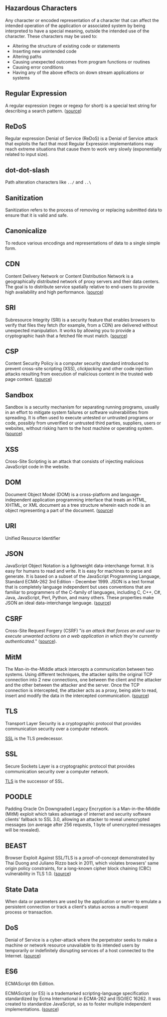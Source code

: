## Hazardous Characters

Any character or encoded representation of a character that can affect the
intended operation of the application or associated system by being interpreted
to have a special meaning, outside the intended use of the character. These
characters may be used to:

* Altering the structure of existing code or statements
* Inserting new unintended code
* Altering paths
* Causing unexpected outcomes from program functions or routines
* Causing error conditions
* Having any of the above effects on down stream applications or systems

## Regular Expression

A regular expression (regex or regexp for short) is a special text string for
describing a search pattern. ([source][regex])

## ReDoS

Regular expression Denial of Service (ReDoS) is a Denial of Service attack that
exploits the fact that most Regular Expression implementations may reach
extreme situations that cause them to work very slowly (exponentially related to
input size).

## dot-dot-slash

Path alteration characters like `../` and `..\`

## Sanitization

Sanitization refers to the process of removing or replacing submitted data to
ensure that it is valid and safe.

## Canonicalize

To reduce various encodings and representations of data to a single simple form.

## CDN

Content Delivery Network or Content Distribution Network is a geographically
distributed network of proxy servers and their data centers. The goal is to
distribute service spatially relative to end-users to provide high availability
and high performance. ([source][cdn])

## SRI

Subresource Integrity (SRI) is a security feature that enables browsers to
verify that files they fetch (for example, from a CDN) are delivered without
unexpected manipulation. It works by allowing you to provide a cryptographic
hash that a fetched file must match. ([source][sri])

## CSP 

Content Security Policy is a computer security standard introduced to prevent
cross-site scripting (XSS), _clickjacking_ and other code injection attacks
resulting from execution of malicious content in the trusted web page context.
([source][csp])

## Sandbox

Sandbox is a security mechanism for separating running programs, usually in an
effort to mitigate system failures or software vulnerabilities from spreading.
It is often used to execute untested or untrusted programs or code, possibly
from unverified or untrusted third parties, suppliers, users or websites,
without risking harm to the host machine or operating system.
([source][sandbox])

## XSS 

Cross-Site Scripting is an attack that consists of injecting malicious
JavaScript code in the website.

## DOM

Document Object Model (DOM) is a cross-platform and language-independent
application programming interface that treats an HTML, XHTML, or XML document as
a tree structure wherein each node is an object representing a part of the
document. ([source][dom])

## URI

Unified Resource Identifier

## JSON

JavaScript Object Notation is a lightweight data-interchange format. It is
easy for humans to read and write. It is easy for machines to parse and
generate. It is based on a subset of the JavaScript Programming Language,
Standard ECMA-262 3rd Edition - December 1999. JSON is a text format that is
completely language independent but uses conventions that are familiar to
programmers of the C-family of languages, including C, C++, C#, Java,
JavaScript, Perl, Python, and many others. These properties make JSON an ideal
data-interchange language. ([source][json])

## CSRF

Cross-Site Request Forgery (CSRF) "_is an attack that forces an end user to
execute unwanted actions on a web application in which they're currently
authenticated._" ([source][csrf]).

## MitM

The Man-in-the-Middle attack intercepts a communication between two systems.
Using different techniques, the attacker splits the original TCP connection into
2 new connections, one between the client and the attacker and the other between
the attacker and the server. Once the TCP connection is intercepted, the
attacker acts as a proxy, being able to read, insert and modify the data in the
intercepted communication. ([source][mitm])

## TLS

Transport Layer Security is a cryptographic protocol that provides communication
security over a computer network.

[SSL](#ssl) is the TLS predecessor. 

## SSL

Secure Sockets Layer is a cryptographic protocol that provides communication
security over a computer network.

[TLS](#tls) is the successor of SSL.

## POODLE

Padding Oracle On Downgraded Legacy Encryption is a Man-in-the-Middle (MitM)
exploit which takes advantage of internet and security software clients'
fallback to SSL 3.0, allowing an attacker to reveal unencrypted messages (on
average after 256 requests, 1 byte of unencrypted messages will be revealed).

## BEAST

Browser Exploit Against SSL/TLS is a proof-of-concept demonstrated by Thai Duong
and Juliano Rizzo back in 2011, which violates browsers'  same origin policy
constraints, for a long-known cipher block chaining (CBC) vulnerability in TLS
1.0. ([source][beast])

## State Data

When data or parameters are used by the application or server to emulate a
persistent connection or track a client's status across a multi-request process
or transaction.

## DoS

Denial of Service is a cyber-attack where the perpetrator seeks to make a
machine or network resource unavailable to its intended users by temporarily or
indefinitely disrupting services of a host connected to the Internet.
([source][dos])

## ES6

ECMAScript 6th Edition.

ECMAScript (or ES) is a trademarked scripting-language specification
standardized by Ecma International in ECMA-262 and ISO/IEC 16262. It was created
to standardize JavaScript, so as to foster multiple independent implementations.
([source][ecma])

[regex]: http://www.regular-expressions.info/
[csrf]: https://www.owasp.org/index.php/Cross-Site_Request_Forgery_
[mitm]: https://www.owasp.org/index.php/Man-in-the-middle_attack
[beast]: https://en.wikipedia.org/wiki/Transport_Layer_Security#BEAST_attack
[dom]: https://en.wikipedia.org/wiki/Document_Object_Model
[json]: http://www.json.org/
[cdn]: https://en.wikipedia.org/wiki/Content_delivery_network
[sri]: https://developer.mozilla.org/en-US/docs/Web/Security/Subresource_Integrity
[csp]: https://en.wikipedia.org/wiki/Content_Security_Policy
[sandbox]: https://en.wikipedia.org/wiki/Sandbox_(computer_security)
[dos]: https://en.wikipedia.org/wiki/Denial-of-service_attack
[ecma]: https://en.wikipedia.org/wiki/ECMAScript
